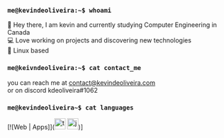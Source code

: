 ### `me@kevindeoliveira:~$ whoami`
:wave: Hey there, I am kevin and currently studying Computer Engineering in Canada<br/>
:computer: Love working on projects and discovering new technologies<br/>
:panda_face: Linux based<br/>
### `me@keivndeoliveira:~$ cat contact_me`
you can reach me at contact@kevindeoliveira.com<br/>
or on discord kdeoliveira#1062<br/>
### `me@kevindeoliveira~$ cat languages`
[![Web | Apps]](<img src="https://user-images.githubusercontent.com/30329807/160302322-7d299b8b-42e6-4299-89e9-9dbd9ca93fc7.png" alt="ts" style="width:25px;height:25px"/> <img src="https://upload.wikimedia.org/wikipedia/commons/thumb/9/99/Unofficial_JavaScript_logo_2.svg/480px-Unofficial_JavaScript_logo_2.svg.png" alt="js" style="width:25px;height:25px"/>)]




